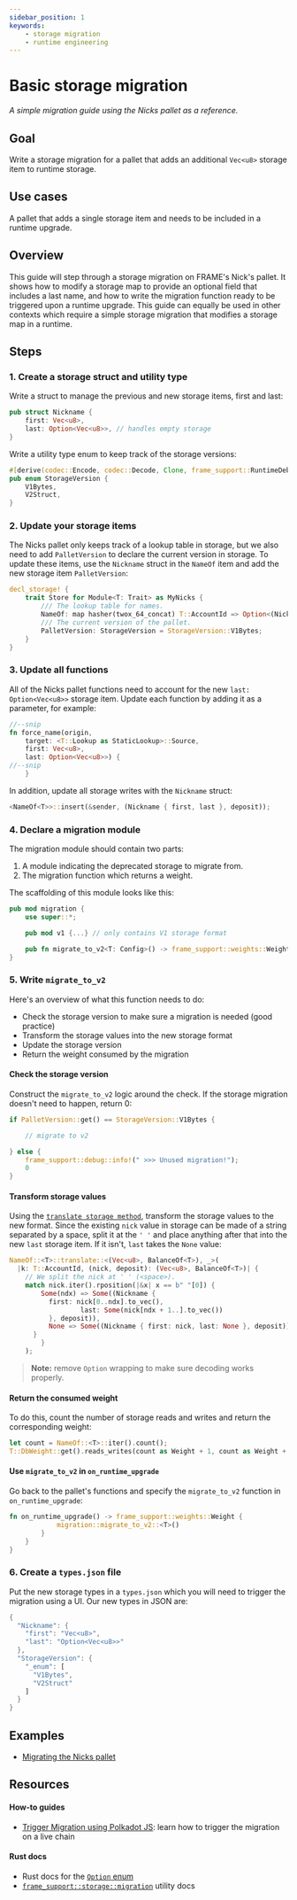 ```yaml
---
sidebar_position: 1
keywords: 
    - storage migration
    - runtime engineering
---
```


# Basic storage migration
_A simple migration guide using the Nicks pallet as a reference._
## Goal

Write a storage migration for a pallet that adds an additional `Vec<u8>` storage item to runtime storage.

## Use cases

A pallet that adds a single storage item and needs to be included in a runtime upgrade.

## Overview

This guide will step through a storage migration on FRAME's Nick's pallet. It shows how to modify a storage map to 
provide an optional field that includes a last name, and how to write the migration function ready to be triggered upon a runtime upgrade. This guide can equally be used in other contexts which require a simple storage migration that modifies a storage map in a runtime.

## Steps

### 1. Create a storage struct and utility type
Write a struct to manage the previous and new storage items, first and last:

```rust
pub struct Nickname {
    first: Vec<u8>,
    last: Option<Vec<u8>>, // handles empty storage
}
```

Write a utility type enum to keep track of the storage versions:

```rust
#[derive(codec::Encode, codec::Decode, Clone, frame_support::RuntimeDebug, PartialEq)]
pub enum StorageVersion {
	V1Bytes,
	V2Struct,
}
```
### 2. Update your storage items 

The Nicks pallet only keeps track of a lookup table in storage, but we also need to add `PalletVersion` to 
declare the current version in storage. To update these items, use the `Nickname` struct in the `NameOf` item and add the new storage item `PalletVersion`:

```rust
decl_storage! {
	trait Store for Module<T: Trait> as MyNicks {
		/// The lookup table for names.
		NameOf: map hasher(twox_64_concat) T::AccountId => Option<(Nickname, BalanceOf<T>)>;
		/// The current version of the pallet.
		PalletVersion: StorageVersion = StorageVersion::V1Bytes;
	}
}
```

### 3. Update all functions
All of the Nicks pallet functions need to account for the new `last: Option<Vec<u8>>` storage item. Update each function by adding it as a parameter, for example:

```rust
//--snip
fn force_name(origin, 
    target: <T::Lookup as StaticLookup>::Source, 
    first: Vec<u8>, 
    last: Option<Vec<u8>>) {  
//--snip 
    }
```
In addition, update all storage writes with the `Nickname` struct:

```rust 
<NameOf<T>>::insert(&sender, (Nickname { first, last }, deposit));
```

### 4. Declare a migration module

The migration module should contain two parts: 
1. A module indicating the deprecated storage to migrate from.
2. The migration function which returns a weight.

The scaffolding of this module looks like this:

```rust
pub mod migration {
    use super::*;

    pub mod v1 {...} // only contains V1 storage format

    pub fn migrate_to_v2<T: Config>() -> frame_support::weights::Weight {...} // contains checks and transforms storage to V2 format
}
```

### 5. Write `migrate_to_v2`
Here's an overview of what this function needs to do:

- Check the storage version to make sure a migration is needed (good practice)
- Transform the storage values into the new storage format
- Update the storage version
- Return the weight consumed by the migration

#### Check the storage version

Construct the `migrate_to_v2` logic around the check. If the storage migration doesn't need to happen, return 0:

```rust
if PalletVersion::get() == StorageVersion::V1Bytes {

    // migrate to v2 

} else {
    frame_support::debug::info!(" >>> Unused migration!");
    0
}
```
#### Transform storage values

Using the [`translate storage method`][translate-storage-rustdocs],
transform the storage values to the new format. Since the existing `nick` value in storage can be made of a string separated by a 
space, split it at the `' '` and place anything after that into the new `last` storage item. If it isn't, `last` takes the `None` value:

```rust
NameOf::<T>::translate::<(Vec<u8>, BalanceOf<T>), _>(
  |k: T::AccountId, (nick, deposit): (Vec<u8>, BalanceOf<T>)| {
    // We split the nick at ' ' (<space>).
    match nick.iter().rposition(|&x| x == b" "[0]) {
        Some(ndx) => Some((Nickname {
          first: nick[0..ndx].to_vec(),
				  last: Some(nick[ndx + 1..].to_vec())
          }, deposit)),
          None => Some((Nickname { first: nick, last: None }, deposit))
      }
		}
	);
```
> **Note:** remove `Option` wrapping to make sure decoding works properly.

#### Return the consumed weight

To do this, count the number of storage reads and writes and return the corresponding weight:

```rust
let count = NameOf::<T>::iter().count();
T::DbWeight::get().reads_writes(count as Weight + 1, count as Weight + 1)
```

#### Use `migrate_to_v2` in `on_runtime_upgrade`

Go back to the pallet's functions and specify the `migrate_to_v2` function in `on_runtime_upgrade`:

```rust 
fn on_runtime_upgrade() -> frame_support::weights::Weight {
			migration::migrate_to_v2::<T>()
		}
	}
}
```
### 6. Create a `types.json` file

Put the new storage types in a `types.json` which you will need to trigger the migration using a UI. Our new types in JSON are:

```rust
{
  "Nickname": {
    "first": "Vec<u8>",
    "last": "Option<Vec<u8>>"
  },
  "StorageVersion": {
    "_enum": [
      "V1Bytes",
      "V2Struct"
    ]
  }
}
```

## Examples

- [Migrating the Nicks pallet][nicks-migration-htg-diff]

## Resources
#### How-to guides
- [Trigger Migration using Polkadot JS](./migration-steps.md): learn how to trigger the migration on a live chain

#### Rust docs
- Rust docs for the [`Option` enum](https://doc.rust-lang.org/std/option/)
- [`frame_support::storage::migration`](https://crates.parity.io/frame_support/storage/migration/index.html) utility docs

[translate-storage-rustdocs]: https://crates.parity.io/frame_support/storage/types/struct.StorageMap.html#method.translate
[nicks-migration-htg-diff]: https://github.com/substrate-developer-hub/migration-example/pull/2/files